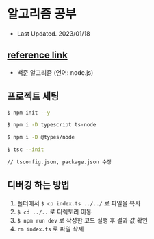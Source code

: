 # 알고리즘 공부
- Last Updated. 2023/01/18

## [reference link ](https://www.acmicpc.net/step)

- 백준 알고리즘 (언어: node.js)


 ## 프로젝트 세팅

```bash
$ npm init --y

$ npm i -D typescript ts-node

$ npm i -D @types/node

$ tsc --init

// tsconfig.json, package.json 수정
```

## 디버깅 하는 방법

1. 폴더에서 `$ cp index.ts ../../` 로 파일을 복사
2. `$ cd ../..` 로 디렉토리 이동
3. `$ npm run dev` 로 작성한 코드 실행 후 결과 값 확인
4. `rm index.ts` 로 파일 삭제